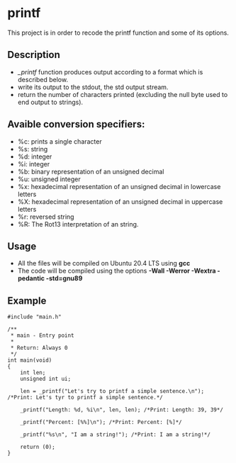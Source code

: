 # printf
This project is in order to recode the printf function and some of its options.

## Description
* *_printf* function produces output according to a format which is described below.
* write its output to the stdout, the std output stream.
* return the number of characters printed (excluding the null byte used to end output to strings).

## Avaible conversion specifiers:
+ %c: prints a single character
+ %s: string 
+ %d: integer
+ %i: integer
+ %b: binary representation of an unsigned decimal
+ %u: unsigned integer
+ %x: hexadecimal representation of an unsigned decimal in lowercase letters
+ %X: hexadecimal representation of an unsigned decimal in uppercase letters
+ %r: reversed string
+ %R: The Rot13 interpretation of an string.

## Usage
* All the files will be compiled on Ubuntu 20.4 LTS using **gcc**
* The code will be compiled using the options **-Wall -Werror -Wextra -pedantic -std=gnu89**

## Example

```
#include "main.h"

/**
 * main - Entry point
 *
 * Return: Always 0
 */
int main(void)
{
	int len;
	unsigned int ui;

	len = _printf("Let's try to printf a simple sentence.\n"); /*Print: Let's tyr to printf a simple sentence.*/

	_printf("Length: %d, %i\n", len, len); /*Print: Length: 39, 39*/

	_printf("Percent: [%%]\n"); /*Print: Percent: [%]*/

	_printf("%s\n", "I am a string!"); /*Print: I am a string!*/

	return (0);
}

```
